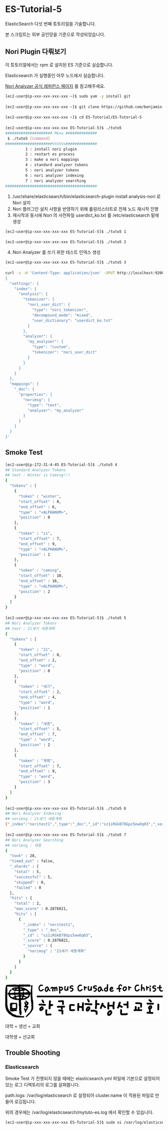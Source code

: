 # ES-Tutorial-5

ElasticSearch 다섯 번째 튜토리얼을 기술합니다.

본 스크립트는 외부 공인망을 기준으로 작성되었습니다.

## Nori Plugin 다뤄보기

이 튜토리얼에서는 rpm 로 설치된 ES 기준으로 실습합니다.

Elasticsearch 가 실행중인 아무 노드에서 실습합니다.

[Nori Analyzer 공식 레퍼런스 페이지](https://www.elastic.co/guide/en/elasticsearch/plugins/current/analysis-nori.html) 를 참고해주세요.

```bash
[ec2-user@ip-xxx-xxx-xxx-xxx ~]$ sudo yum -y install git

[ec2-user@ip-xxx-xxx-xxx-xxx ~]$ git clone https://github.com/benjamin-btn/ES-Tutorial.git

[ec2-user@ip-xxx-xxx-xxx-xxx ~]$ cd ES-Tutorial/ES-Tutorial-5

[ec2-user@ip-xxx-xxx-xxx-xxx ES-Tutorial-5]$ ./tuto5
##################### Menu ##############
 $ ./tuto5 [Command]
#####################%%%%%%##############
         1 : install nori plugin
         2 : restart es process
         3 : make a nori mappings
         4 : standard analyzer tokens
         5 : nori analyzer tokens
         6 : nori analyzer indexing
         7 : nori analyzer searching
#########################################

```

1) /usr/share/elasticsearch/bin/elasticsearch-plugin install analysis-nori 로 Nori 설치
2) Nori 플러그인 설치 사항을 반영하기 위해 롤링리스타트로 전체 노드 재시작 진행
3) 재시작과 동시에 Nori 의 사전파일 userdict_ko.txt 를 /etc/elasticsearch 밑에 생성

```bash
[ec2-user@ip-xxx-xxx-xxx-xxx ES-Tutorial-5]$ ./tuto5 1

[ec2-user@ip-xxx-xxx-xxx-xxx ES-Tutorial-5]$ ./tuto5 2

```

4) Nori Analyzer 를 쓰기 위한 테스트 인덱스 생성

```bash
[ec2-user@ip-xxx-xxx-xxx-xxx ES-Tutorial-5]$ ./tuto5 3

curl -s -H 'Content-Type: application/json' -XPUT http://localhost:9200/noritest1 -d '
{
  "settings": {
    "index": {
      "analysis": {
        "tokenizer": {
          "nori_user_dict": {
            "type": "nori_tokenizer",
            "decompound_mode": "mixed",
            "user_dictionary": "userdict_ko.txt"
          }
        },
        "analyzer": {
          "my_analyzer": {
            "type": "custom",
            "tokenizer": "nori_user_dict"
          }
        }
      }
    }
  },
  "mappings": {
    "_doc": {
      "properties": {
        "norimsg": {
          "type": "text",
          "analyzer": "my_analyzer"
        }
      }
    }
  }
}'

```

## Smoke Test

```bash
[ec2-user@ip-172-31-4-45 ES-Tutorial-5]$ ./tuto5 4
## Standard Analyzer Tokens
## text : Winter is Coming!!!
{
  "tokens" : [
    {
      "token" : "winter",
      "start_offset" : 0,
      "end_offset" : 6,
      "type" : "<ALPHANUM>",
      "position" : 0
    },
    {
      "token" : "is",
      "start_offset" : 7,
      "end_offset" : 9,
      "type" : "<ALPHANUM>",
      "position" : 1
    },
    {
      "token" : "coming",
      "start_offset" : 10,
      "end_offset" : 16,
      "type" : "<ALPHANUM>",
      "position" : 2
    }
  ]
}

[ec2-user@ip-xxx-xxx-xxx-xxx ES-Tutorial-5]$ ./tuto5 5
## Nori Analyzer Tokens
## text : 21세기 세종계획
{
  "tokens" : [
    {
      "token" : "21",
      "start_offset" : 0,
      "end_offset" : 2,
      "type" : "word",
      "position" : 0
    },
    {
      "token" : "세기",
      "start_offset" : 2,
      "end_offset" : 4,
      "type" : "word",
      "position" : 1
    },
    {
      "token" : "세종",
      "start_offset" : 5,
      "end_offset" : 7,
      "type" : "word",
      "position" : 2
    },
    {
      "token" : "계획",
      "start_offset" : 7,
      "end_offset" : 9,
      "type" : "word",
      "position" : 3
    }
  ]
}

[ec2-user@ip-xxx-xxx-xxx-xxx ES-Tutorial-5]$ ./tuto5 6
## Nori Analyzer Indexing
## norimsg : 21세기 세종계획
{"_index":"noritest1","_type":"_doc","_id":"sz1iRGkB78Gpz5ewOq03","_version":1,"result":"created","_shards":{"total":2,"successful":2,"failed":0},"_seq_no":1,"_primary_term":1}[ec2-user@ip-xxx-xxx-xxx-xxx ES-Tutorial-5]$

[ec2-user@ip-xxx-xxx-xxx-xxx ES-Tutorial-5]$ ./tuto5 7
## Nori Analyzer Searching
## norimsg : 세종
{
  "took" : 28,
  "timed_out" : false,
  "_shards" : {
    "total" : 5,
    "successful" : 5,
    "skipped" : 0,
    "failed" : 0
  },
  "hits" : {
    "total" : 2,
    "max_score" : 0.2876821,
    "hits" : [
      {
        "_index" : "noritest1",
        "_type" : "_doc",
        "_id" : "sz1iRGkB78Gpz5ewOq03",
        "_score" : 0.2876821,
        "_source" : {
          "norimsg" : "21세기 세종계획"
        }
      }
    ]
  }
}

```

![Optional Text](image/noridict1.jpg)

대학 + 생선 + 교회

대학생 + 선교회

## Trouble Shooting

### Elasticsearch
Smoke Test 가 진행되지 않을 때에는 elasticsearch.yml 파일에 기본으로 설정되어있는 로그 디렉토리의 로그를 살펴봅니다.

path.logs: /var/log/elasticsearch 로 설정되어 cluster.name 이 적용된 파일로 만들어 로깅됩니다.

위의 경우에는 /var/log/elasticsearch/mytuto-es.log 에서 확인할 수 있습니다.

```bash
[ec2-user@ip-xxx-xxx-xxx-xxx ES-Tutorial-5]$ sudo vi /var/log/elasticsearch/mytuto-es.log
```

